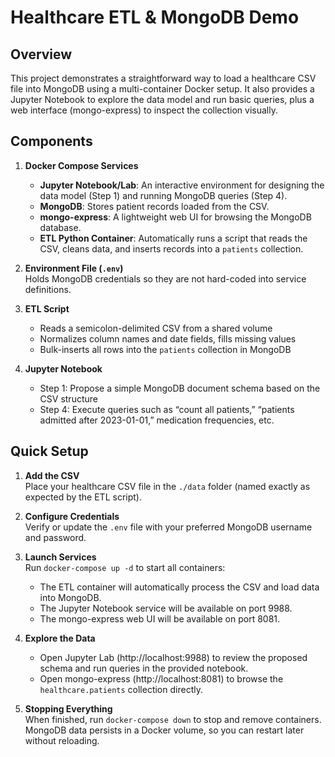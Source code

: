 # Healthcare ETL & MongoDB Demo

## Overview

This project demonstrates a straightforward way to load a healthcare CSV file into MongoDB using a multi-container Docker setup. It also provides a Jupyter Notebook to explore the data model and run basic queries, plus a web interface (mongo-express) to inspect the collection visually.

## Components

1. **Docker Compose Services**  
   - **Jupyter Notebook/Lab**: An interactive environment for designing the data model (Step 1) and running MongoDB queries (Step 4).  
   - **MongoDB**: Stores patient records loaded from the CSV.  
   - **mongo-express**: A lightweight web UI for browsing the MongoDB database.  
   - **ETL Python Container**: Automatically runs a script that reads the CSV, cleans data, and inserts records into a `patients` collection.

2. **Environment File (`.env`)**  
   Holds MongoDB credentials so they are not hard-coded into service definitions.

3. **ETL Script**  
   - Reads a semicolon-delimited CSV from a shared volume  
   - Normalizes column names and date fields, fills missing values  
   - Bulk-inserts all rows into the `patients` collection in MongoDB

4. **Jupyter Notebook**  
   - Step 1: Propose a simple MongoDB document schema based on the CSV structure  
   - Step 4: Execute queries such as “count all patients,” “patients admitted after 2023-01-01,” medication frequencies, etc.

## Quick Setup

1. **Add the CSV**  
   Place your healthcare CSV file in the `./data` folder (named exactly as expected by the ETL script).

2. **Configure Credentials**  
   Verify or update the `.env` file with your preferred MongoDB username and password.

3. **Launch Services**  
   Run `docker-compose up -d` to start all containers:
   - The ETL container will automatically process the CSV and load data into MongoDB.  
   - The Jupyter Notebook service will be available on port 9988.  
   - The mongo-express web UI will be available on port 8081.

4. **Explore the Data**  
   - Open Jupyter Lab (http://localhost:9988) to review the proposed schema and run queries in the provided notebook.  
   - Open mongo-express (http://localhost:8081) to browse the `healthcare.patients` collection directly.

5. **Stopping Everything**  
   When finished, run `docker-compose down` to stop and remove containers. MongoDB data persists in a Docker volume, so you can restart later without reloading.
